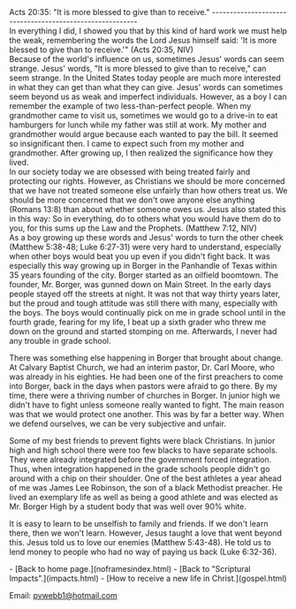  <head> <title>(PVW) Acts 20:35: "It is more blessed to give than to receive."</title> <meta content="IE=9" http-equiv="X-UA-Compatible"></meta> <link href="css/page_style.css" rel="stylesheet" type="text/css"></link> </head><body><div class="page_style"> Acts 20:35: "It is more blessed to give than to receive."
---------------------------------------------------------

<div class="p">In everything I did, I showed you that by this kind of hard work we must help the weak, remembering the words the Lord Jesus himself said: 'It is more blessed to give than to receive.'" (Acts 20:35, NIV)

</div>Because of the world's influence on us, sometimes Jesus' words can seem strange. Jesus' words, "It is more blessed to give than to receive," can seem strange. In the United States today people are much more interested in what they can get than what they can give. Jesus' words can sometimes seem beyond us as weak and imperfect individuals. However, as a boy I can remember the example of two less-than-perfect people. When my grandmother came to visit us, sometimes we would go to a drive-in to eat hamburgers for lunch while my father was still at work. My mother and grandmother would argue because each wanted to pay the bill. It seemed so insignificant then. I came to expect such from my mother and grandmother. After growing up, I then realized the significance how they lived.

<div class="p">In our society today we are obsessed with being treated fairly and protecting our rights. However, as Christians we should be more concerned that we have not treated someone else unfairly than how others treat us. We should be more concerned that we don't owe anyone else anything (Romans 13:8) than about whether someone owes us. Jesus also stated this in this way: So in everything, do to others what you would have them do to you, for this sums up the Law and the Prophets. (Matthew 7:12, NIV)

</div>As a boy growing up these words and Jesus' words to turn the other cheek (Matthew 5:38-48; Luke 6:27-31) were very hard to understand, especially when other boys would beat you up even if you didn't fight back. It was especially this way growing up in Borger in the Panhandle of Texas within 35 years founding of the city. Borger started as an oilfield boomtown. The founder, Mr. Borger, was gunned down on Main Street. In the early days people stayed off the streets at night. It was not that way thirty years later, but the proud and tough attitude was still there with many, especially with the boys. The boys would continually pick on me in grade school until in the fourth grade, fearing for my life, I beat up a sixth grader who threw me down on the ground and started stomping on me. Afterwards, I never had any trouble in grade school.

There was something else happening in Borger that brought about change. At Calvary Baptist Church, we had an interim pastor, Dr. Carl Moore, who was already in his eighties. He had been one of the first preachers to come into Borger, back in the days when pastors were afraid to go there. By my time, there were a thriving number of churches in Borger. In junior high we didn't have to fight unless someone really wanted to fight. The main reason was that we would protect one another. This was by far a better way. When we defend ourselves, we can be very subjective and unfair.

Some of my best friends to prevent fights were black Christians. In junior high and high school there were too few blacks to have separate schools. They were already integrated before the government forced integration. Thus, when integration happened in the grade schools people didn't go around with a chip on their shoulder. One of the best athletes a year ahead of me was James Lee Robinson, the son of a black Methodist preacher. He lived an exemplary life as well as being a good athlete and was elected as Mr. Borger High by a student body that was well over 90% white.

It is easy to learn to be unselfish to family and friends. If we don't learn there, then we won't learn. However, Jesus taught a love that went beyond this. Jesus told us to love our enemies (Matthew 5:43-48). He told us to lend money to people who had no way of paying us back (Luke 6:32-36).

  </div>- [Back to home page.](noframesindex.html)
- [Back to "Scriptural Impacts".](impacts.html)
- [How to receive a new life in Christ.](gospel.html)

Email: [pvwebb1@hotmail.com](mailto:pvwebb1@hotmail.com)

